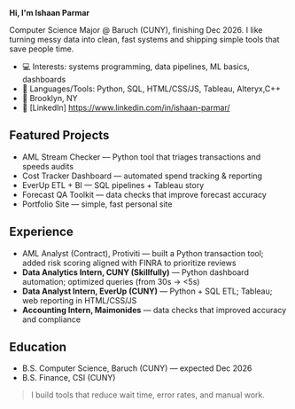 **Hi, I'm Ishaan Parmar**

Computer Science Major @ Baruch (CUNY), finishing Dec 2026. I like turning messy data into clean, fast systems and shipping simple tools that save people time.

- 💻 Interests: systems programming, data pipelines, ML basics, dashboards
- 🧰 Languages/Tools: Python, SQL, HTML/CSS/JS, Tableau, Alteryx,C++
- 📍 Brooklyn, NY
- 🔗 [LinkedIn] https://www.linkedin.com/in/ishaan-parmar/

## Featured Projects
- AML Stream Checker — Python tool that triages transactions and speeds audits
- Cost Tracker Dashboard — automated spend tracking & reporting
- EverUp ETL + BI — SQL pipelines + Tableau story
- Forecast QA Toolkit — data checks that improve forecast accuracy
- Portfolio Site — simple, fast personal site

 ## Experience
- AML Analyst (Contract), Protiviti — built a Python transaction tool; added risk scoring aligned with FINRA to prioritize reviews  
- **Data Analytics Intern, CUNY (Skillfully)** — Python dashboard automation; optimized queries (from 30s → <5s)  
- **Data Analyst Intern, EverUp (CUNY)** — Python + SQL ETL; Tableau; web reporting in HTML/CSS/JS  
- **Accounting Intern, Maimonides** — data checks that improved accuracy and compliance

## Education
- B.S. Computer Science, Baruch (CUNY) — expected Dec 2026  
- B.S. Finance, CSI (CUNY)

> I build tools that reduce wait time, error rates, and manual work.
